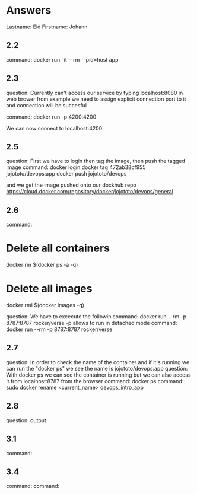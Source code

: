 # Answers

Lastname: Eid
Firstname: Johann

## 2.2
command: docker run -it --rm --pid=host app

## 2.3
question: Currently can't access our service by typing localhost:8080 in web brower from example
we need to assign explicit connection port to it and connection will be succesful 

command: docker run -p 4200:4200

We can now connect to localhost:4200


## 2.5
question: First we have to login then tag the image, then push the tagged image
command: docker login <username>
         docker tag 472ab38cf955 jojototo/devops:app
         docker push jojototo/devops
  
  and we get the image pushed onto our dockhub repo https://cloud.docker.com/repository/docker/jojototo/devops/general

## 2.6
command:
# Delete all containers
docker rm $(docker ps -a -q)
# Delete all images
docker rmi $(docker images -q)

question: We have to excecute the followin
command: docker run --rm -p 8787:8787 rocker/verse
-p allows to run in detached mode
command: docker run --rm -p 8787:8787 rocker/verse


## 2.7
question: In order to check the name of the container and if it's running we can run the "docker ps" we see the name is  jojototo/devops:app
question: With docker ps we can see the container is running but we can also access it from localhost:8787 from the browser
command: docker ps 
command: sudo docker rename <current_name> devops_intro_app

## 2.8
question:
output:

## 3.1
command:

## 3.4
command:
command:
